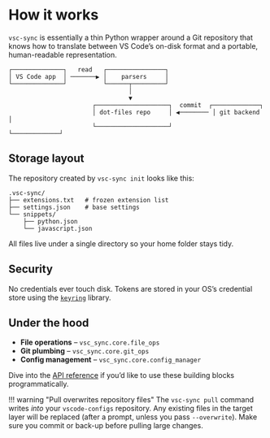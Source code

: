 # How it works

`vsc-sync` is essentially a thin Python wrapper around a Git repository that knows how to translate between VS Code’s on-disk format and a portable, human-readable representation.

```none
┌──────────────┐   read   ┌────────────────┐
│ VS Code app  │ ───────▶ │    parsers     │
└──────────────┘          └──────┬─────────┘
                                 │
                                 ▼
                       ┌────────────────────┐  commit  ┌─────────────┐
                       │ dot-files repo     │ ◀──────── │ git backend │
                       └────────────────────┘           └─────────────┘
```

## Storage layout

The repository created by `vsc-sync init` looks like this:

```
.vsc-sync/
├── extensions.txt   # frozen extension list
├── settings.json    # base settings
└── snippets/
    ├── python.json
    └── javascript.json
```

All files live under a single directory so your home folder stays tidy.

## Security

No credentials ever touch disk.  Tokens are stored in your OS’s credential store using the [`keyring`](https://pypi.org/project/keyring/) library.

## Under the hood

* **File operations** – `vsc_sync.core.file_ops`
* **Git plumbing** – `vsc_sync.core.git_ops`
* **Config management** – `vsc_sync.core.config_manager`

Dive into the [API reference](reference/vsc_sync.md) if you’d like to use these building blocks programmatically.

!!! warning "Pull overwrites repository files"
    The `vsc-sync pull` command writes *into* your `vscode-configs` repository.
    Any existing files in the target layer will be replaced (after a prompt,
    unless you pass `--overwrite`).  Make sure you commit or back-up before
    pulling large changes.
